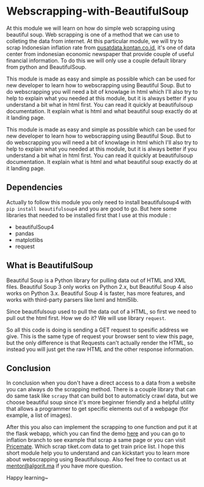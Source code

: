 # Webscrapping-with-BeautifulSoup
At this module we will learn on how do simple web scrapping using beautiful soup. Web scrapping is one of a method that we can use to colleting the data from internet. At this particular module, we will try to scrap Indonesian inflation rate from [pusatdata.kontan.co.id](https://pusatdata.kontan.co.id/), it's one of data center from indonesian economic newspaper that provide couple of useful financial information. To do this we will only use a couple default library from python and BeautifulSoup.

This module is made as easy and simple as possible which can be used for new developer to learn how to webscrapping using Beautiful Soup. But to do webscrapping you will need a bit of knowlage in html which I'll also try to help to explain what you needed at this module, but it is always better if you understand a bit what in html first. You can read it quickly at beautifulsoup documentation. It explain what is html and what beautiful soup exactly do at it landing page.

This module is made as easy and simple as possible which can be used for new developer to learn how to webscrapping using Beautiful Soup. But to do webscrapping you will need a bit of knowlage in html which I'll also try to help to explain what you needed at this module, but it is always better if you understand a bit what in html first. You can read it quickly at beautifulsoup documentation. It explain what is html and what beautiful soup exactly do at it landing page.

## Dependencies

Actually to follow this module you only need to install beautifulsoup4 with `pip install beautifulsoup4` and you are good to go. But here some libraries that needed to be installed first that I use at this module : 

- beautifulSoup4
- pandas
- matplotlibs
- request

## What is BeautifulSoup

Beautiful Soup is a Python library for pulling data out of HTML and XML files. Beautiful Soup 3 only works on Python 2.x, but Beautiful Soup 4 also works on Python 3.x. Beautiful Soup 4 is faster, has more features, and works with third-party parsers
like lxml and html5lib.

Since beautifulsoup used to pull the data out of a HTML, so first we need to pull out the html first. How we do it? We will use library `request`. 

So all this code is doing is sending a GET request to spesific address we give. This is the same type of request your browser sent to view this page, but the only difference is that Requests can't actually render the HTML, so instead you will just get the raw HTML and the other response information.

## Conclusion

In conclusion when you don't have a direct access to a data from a website you can always do the scrapping method. There is a couple library that can do same task like `scrapy` that can build bot to automaticly crawl data, but we choose beautiful soup since it's more beginner friendly and a helpful utility that allows a programmer to get specific elements out of a webpage (for example, a list of images). 

After this you also can implement the scrapping to one function and put it at the flask webapp, which you can find the demo [here](https://github.com/t3981-h/LikesRatio) and you can go to inflation branch to see example that scrap a same page or you can visit [Pricemate](https://github.com/onlyphantom/pricemate). Which scrap tiket.com data to get train price list. I hope this short module help you to understand and can kickstart you to learn more about webscrapping using Beautifulsoup. Also feel free to contact us at mentor@algorit.ma if you have more question.

Happy learning~
